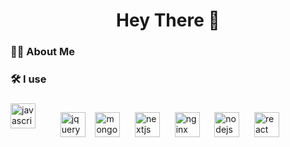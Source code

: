 <h1 align="center">Hey There 👋</h1>

###

<h3 align="left">👩‍💻 About Me</h3>

###

<h3 align="left">🛠 I use</h3>

###

<div align="left" style="display: flex; flex-wrap: wrap; gap: 20px;">
  <img src="https://cdn.jsdelivr.net/gh/devicons/devicon/icons/javascript/javascript-original.svg" height="40" alt="javascript logo"  />
  
&nbsp;&nbsp;&nbsp;&nbsp;  <img src="https://cdn.jsdelivr.net/gh/devicons/devicon/icons/jquery/jquery-original.svg" height="40" alt="jquery logo"  />
&nbsp;&nbsp;
  <img src="https://cdn.jsdelivr.net/gh/devicons/devicon/icons/mongodb/mongodb-original.svg" height="40" alt="mongodb logo"  />
&nbsp;&nbsp;&nbsp;&nbsp;
  <img src="https://cdn.jsdelivr.net/gh/devicons/devicon/icons/nextjs/nextjs-original.svg" height="40" alt="nextjs logo"  />
&nbsp;&nbsp;&nbsp;&nbsp;
  <img src="https://cdn.jsdelivr.net/gh/devicons/devicon/icons/nginx/nginx-original.svg" height="40" alt="nginx logo"  />
&nbsp;&nbsp;&nbsp;&nbsp;
  <img src="https://cdn.jsdelivr.net/gh/devicons/devicon/icons/nodejs/nodejs-original.svg" height="40" alt="nodejs logo"  />
&nbsp;&nbsp;&nbsp;&nbsp;
  <img src="https://cdn.jsdelivr.net/gh/devicons/devicon/icons/react/react-original.svg" height="40" alt="react logo"  />
</div>

###

